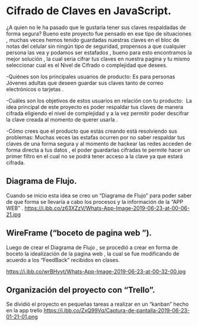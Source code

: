 # Cifrado de Claves en JavaScript.

¿A quien no le ha pasado que le gustaría tener sus claves respaldadas de forma segura? 
Bueno este proyecto fue pensado en ese tipo de situaciones , muchas veces hemos tenido guardadas nuestras claves en el bloc de notas del celular sin ningún tipo de seguridad, propensos a que cualquier persona las vea y podamos ser estafados , bueno para esto encontramos la mejor solución , la cual seria cifrar tus claves en nuestra pagina y tu mismo seleccionar  cual es el Nivel de Cifrado o complejidad que desees. 

-Quiénes son los principales usuarios de producto: 
 Es para personas Jóvenes adultas que deseen guardar sus claves tanto de      correo electrónicos o tarjetas .

-Cuáles son los objetivos de estos usuarios en relación con tu producto: 
 La idea principal de este proyecto es poder respaldar tus claves de manera  cifrada  eligiendo el nivel de complejidad y a la vez permitir poder descifrar la clave creada al momento de querer usarla .

-Cómo crees que el producto que estás creando está resolviendo sus problemas:
 Muchas veces las estafas ocurren por no saber respaldar tus claves de una forma segura y al momento de hackear las redes acceden de forma directa a tus datos , el poder guardarlas cifradas te permite hacer un primer filtro en el cual no se podrá tener acceso a la clave ya que estará cifrada.

## Diagrama de Flujo.

Cuando se inicio esta idea se creo un “Diagrama de Flujo” para poder saber de que forma se llevaría a cabo  los procesos y la información de la “APP WEB” .
https://i.ibb.co/z63XZzV/Whats-App-Image-2019-06-23-at-00-06-21.jpg

## WireFrame (“boceto de pagina web ”). 

Luego de crear el Diagrama de Flujo , se procedió a crear en forma de boceto la idealización de la pagina web , la cual se fue modificando de acuerdo a los “FeedBack” recibidos en clases.

https://i.ibb.co/wrBHyyt/Whats-App-Image-2019-06-23-at-00-32-00.jpg

## Organización del proyecto con “Trello”.

Se dividió el proyecto en pequeñas tareas a realizar en un “kanban” hecho en la app trello
https://i.ibb.co/ZxQ99Vq/Captura-de-pantalla-2019-06-23-01-21-01.png



